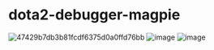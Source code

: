 # dota2-debugger-magpie

![47429b7db3b81fcdf6375d0a0ffd76bb](https://github.com/unco999/dota2-debugger-magpie/assets/50286783/7775c684-05bb-4458-bbb5-e6fe9f6d358c)
![image](https://github.com/unco999/dota2-debugger-magpie/assets/50286783/693d65d2-1e52-49ce-a37d-d4222ee94b95)
![image](https://github.com/unco999/dota2-debugger-magpie/assets/50286783/3044cfe3-ab9c-42eb-9d83-608386ddee9c)
